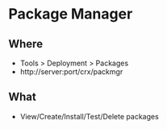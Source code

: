 # Package Manager

## Where

- Tools > Deployment > Packages
- http://server:port/crx/packmgr

## What

- View/Create/Install/Test/Delete packages


